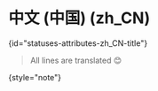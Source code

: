 # 中文 (中国) (zh_CN)
{id="statuses-attributes-zh_CN-title"}



> All lines are translated 😊
>
{style="note"}

